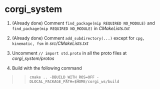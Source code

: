 # corgi_system

1. (Already done) Comment ```find_package(mip REQUIRED NO_MODULE)``` and ```find_package(mip REQUIRED NO_MODULE)``` in *CMakeLists.txt*

2. (Already done) Comment ```add_subdirectory(...)``` except for ```cpg, kinematic, fsm``` in *src/CMakeLists.txt*

3. Uncomment ```// import std.proto``` in all the proto files at *corgi_system/protos*

4. Build with the following command

>>```
>>cmake .. -DBUILD_WITH_ROS=OFF -DLOCAL_PACKAGE_PATH=$HOME/corgi_ws/build
>>```
